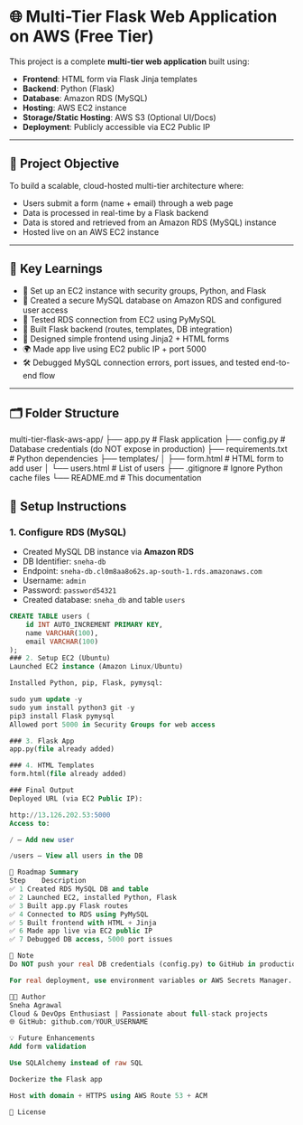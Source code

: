 # 🌐 Multi-Tier Flask Web Application on AWS (Free Tier)

This project is a complete **multi-tier web application** built using:

- **Frontend**: HTML form via Flask Jinja templates
- **Backend**: Python (Flask)
- **Database**: Amazon RDS (MySQL)
- **Hosting**: AWS EC2 instance
- **Storage/Static Hosting**: AWS S3 (Optional UI/Docs)
- **Deployment**: Publicly accessible via EC2 Public IP

---

## 🚀 Project Objective

To build a scalable, cloud-hosted multi-tier architecture where:
- Users submit a form (name + email) through a web page
- Data is processed in real-time by a Flask backend
- Data is stored and retrieved from an Amazon RDS (MySQL) instance
- Hosted live on an AWS EC2 instance

---

## 🧠 Key Learnings

- 🔧 Set up an EC2 instance with security groups, Python, and Flask
- 🔐 Created a secure MySQL database on Amazon RDS and configured user access
- 🧪 Tested RDS connection from EC2 using PyMySQL
- 🧱 Built Flask backend (routes, templates, DB integration)
- 🎨 Designed simple frontend using Jinja2 + HTML forms
- 🌍 Made app live using EC2 public IP + port 5000
- 🛠️ Debugged MySQL connection errors, port issues, and tested end-to-end flow

---

## 🗂️ Folder Structure
multi-tier-flask-aws-app/
├── app.py # Flask application
├── config.py # Database credentials (do NOT expose in production)
├── requirements.txt # Python dependencies
├── templates/
│ ├── form.html # HTML form to add user
│ └── users.html # List of users
├── .gitignore # Ignore Python cache files
└── README.md # This documentation

## 🔧 Setup Instructions

### 1. Configure RDS (MySQL)

- Created MySQL DB instance via **Amazon RDS**
- DB Identifier: `sneha-db`
- Endpoint: `sneha-db.cl0m8aa8o62s.ap-south-1.rds.amazonaws.com`
- Username: `admin`
- Password: `password54321`
- Created database: `sneha_db` and table `users`

```sql
CREATE TABLE users (
    id INT AUTO_INCREMENT PRIMARY KEY,
    name VARCHAR(100),
    email VARCHAR(100)
);
### 2. Setup EC2 (Ubuntu)
Launched EC2 instance (Amazon Linux/Ubuntu)

Installed Python, pip, Flask, pymysql:

sudo yum update -y
sudo yum install python3 git -y
pip3 install Flask pymysql
Allowed port 5000 in Security Groups for web access

### 3. Flask App
app.py(file already added)

### 4. HTML Templates
form.html(file already added)

### Final Output
Deployed URL (via EC2 Public IP):

http://13.126.202.53:5000
Access to:

/ — Add new user

/users — View all users in the DB

🧭 Roadmap Summary
Step	Description
✅ 1	Created RDS MySQL DB and table
✅ 2	Launched EC2, installed Python, Flask
✅ 3	Built app.py Flask routes
✅ 4	Connected to RDS using PyMySQL
✅ 5	Built frontend with HTML + Jinja
✅ 6	Made app live via EC2 public IP
✅ 7	Debugged DB access, 5000 port issues

🔐 Note
Do NOT push your real DB credentials (config.py) to GitHub in production.

For real deployment, use environment variables or AWS Secrets Manager.

👩‍💻 Author
Sneha Agrawal
Cloud & DevOps Enthusiast | Passionate about full-stack projects
🌐 GitHub: github.com/YOUR_USERNAME

💡 Future Enhancements
Add form validation

Use SQLAlchemy instead of raw SQL

Dockerize the Flask app

Host with domain + HTTPS using AWS Route 53 + ACM

📌 License


